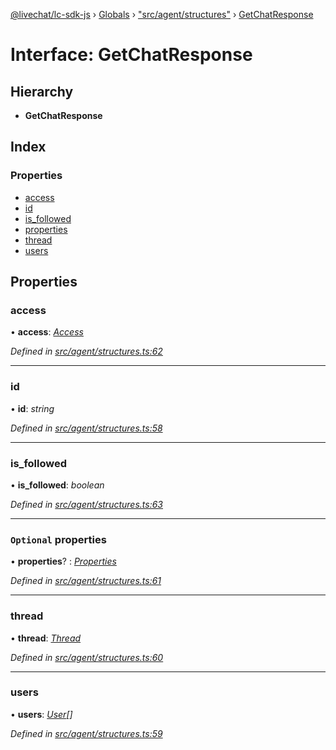 [@livechat/lc-sdk-js](../README.md) › [Globals](../globals.md) › ["src/agent/structures"](../modules/_src_agent_structures_.md) › [GetChatResponse](_src_agent_structures_.getchatresponse.md)

# Interface: GetChatResponse

## Hierarchy

* **GetChatResponse**

## Index

### Properties

* [access](_src_agent_structures_.getchatresponse.md#access)
* [id](_src_agent_structures_.getchatresponse.md#id)
* [is_followed](_src_agent_structures_.getchatresponse.md#is_followed)
* [properties](_src_agent_structures_.getchatresponse.md#optional-properties)
* [thread](_src_agent_structures_.getchatresponse.md#thread)
* [users](_src_agent_structures_.getchatresponse.md#users)

## Properties

###  access

• **access**: *[Access](_src_objects_index_.access.md)*

*Defined in [src/agent/structures.ts:62](https://github.com/livechat/lc-sdk-js/blob/8143b05/src/agent/structures.ts#L62)*

___

###  id

• **id**: *string*

*Defined in [src/agent/structures.ts:58](https://github.com/livechat/lc-sdk-js/blob/8143b05/src/agent/structures.ts#L58)*

___

###  is_followed

• **is_followed**: *boolean*

*Defined in [src/agent/structures.ts:63](https://github.com/livechat/lc-sdk-js/blob/8143b05/src/agent/structures.ts#L63)*

___

### `Optional` properties

• **properties**? : *[Properties](_src_objects_index_.properties.md)*

*Defined in [src/agent/structures.ts:61](https://github.com/livechat/lc-sdk-js/blob/8143b05/src/agent/structures.ts#L61)*

___

###  thread

• **thread**: *[Thread](_src_objects_index_.thread.md)*

*Defined in [src/agent/structures.ts:60](https://github.com/livechat/lc-sdk-js/blob/8143b05/src/agent/structures.ts#L60)*

___

###  users

• **users**: *[User](../modules/_src_objects_index_.md#user)[]*

*Defined in [src/agent/structures.ts:59](https://github.com/livechat/lc-sdk-js/blob/8143b05/src/agent/structures.ts#L59)*
